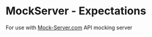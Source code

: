 # MockServer - Expectations

For use with [Mock-Server.com](https://mock-server.com) API mocking server
